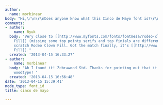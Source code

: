```yaml
---
author:
  name: morbinear
body: "Hi,\r\n\r\nDoes anyone know what this Cinco de Mayo font is?\r\n\r\nThanks![img:sites/default/files/old-images/cinco-de-mayo_5831.jpg]"
comments:
- author:
    name: Ryuk
  body: "Very close to [[http://www.myfonts.com/fonts/fontmesa/rodeo-clown|Rodeo Clown
    Fill]] (missing some top pointy serifs and top finials are different too)\r\n\r\nEDIT:
    scratch Rodeo Clown Fill. Got the match finally, it's [[http://www.myfonts.com/fonts/adobe/zebrawood|Zebrawood
    Fill]]."
  created: '2013-04-15 16:33:27'
- author:
    name: morbinear
  body: 'Ah I found it! Zebrawood Std. Thanks for pointing out that it is a western
    woodtype! '
  created: '2013-04-15 16:56:48'
date: '2013-04-15 15:39:41'
node_type: font_id
title: cinco de mayo

---
```

